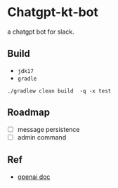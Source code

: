 # Chatgpt-kt-bot

a chatgpt bot for slack.

## Build
- `jdk17`
- `gradle`

```shell
./gradlew clean build  -q -x test               
```

## Roadmap

- [ ] message persistence
- [ ] admin command

## Ref
- [openai doc](https://platform.openai.com/docs/api-reference/chat/create)